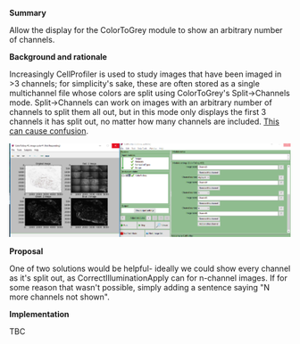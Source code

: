 **Summary**

Allow the display for the ColorToGrey module to show an arbitrary number of channels.  

**Background and rationale**

Increasingly CellProfiler is used to study images that have been imaged in >3 channels; for simplicity's sake, these are often stored as a single multichannel file whose colors are split using ColorToGrey's Split->Channels mode.  Split->Channels can work on images with an arbitrary number of channels to split them all out, but in this mode only displays the first 3 channels it has split out, no matter how many channels are included.  [This can cause confusion](http://forum.cellprofiler.org/t/can-you-use-cellprofiler-to-analyze-whole-tissue-samples-6-color-images/4711/5?u=bcimini).

![ColorToGrey's output splitting a 6 channel image](images/ColorToGreyScreenshot.png)


**Proposal**

One of two solutions would be helpful- ideally we could show every channel as it's split out, as CorrectIlluminationApply can for n-channel images.  If for some reason that wasn't possible, simply adding a sentence saying "N more channels not shown".  

**Implementation**

TBC
